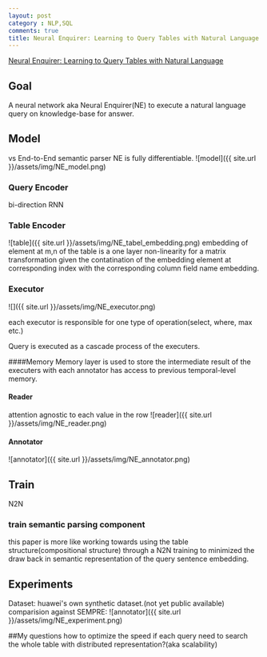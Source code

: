 ```yaml
---
layout: post
category : NLP,SQL
comments: true
title: Neural Enquirer: Learning to Query Tables with Natural Language
---
```


[Neural Enquirer: Learning to Query Tables with Natural Language](https://arxiv.org/pdf/1512.00965v2.pdf)

## Goal
A neural network aka Neural Enquirer(NE) to execute a natural language query on knowledge-base for answer.

## Model
vs End-to-End semantic parser
NE is fully differentiable. 
![model]({{ site.url }}/assets/img/NE_model.png)

### Query Encoder
bi-direction RNN

### Table Encoder
![table]({{ site.url }}/assets/img/NE_tabel_embedding.png)
embedding of element at m,n of the table is a one layer non-linearity for a matrix transformation given the contatination of the embedding element at corresponding index with the corresponding column field name embedding.

### Executor
![]({{ site.url }}/assets/img/NE_executor.png)

each executor is responsible for one type of operation(select, where, max etc.) 

Query is executed as a cascade process of the executers.

####Memory 
Memory layer is used to store the intermediate result of the executers with each annotator has access to previous temporal-level memory.

#### Reader
attention agnostic to each value in the row 
![reader]({{ site.url }}/assets/img/NE_reader.png)

#### Annotator
![annotator]({{ site.url }}/assets/img/NE_annotator.png)


## Train
N2N

### train semantic parsing component
this paper is more like working towards using the table structure(compositional structure) through a N2N training to minimized the draw back in semantic representation of the query sentence embedding.

## Experiments
Dataset: huawei's own synthetic dataset.(not yet public available)
comparision against SEMPRE:
![annotator]({{ site.url }}/assets/img/NE_experiment.png)

##My questions
how to optimize the speed if each query need to search the whole table with distributed representation?(aka scalability)
